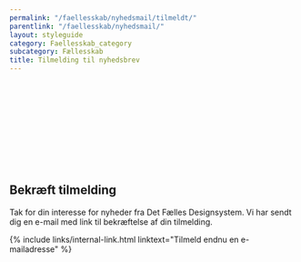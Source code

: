 ```yaml
---
permalink: "/faellesskab/nyhedsmail/tilmeldt/"
parentlink: "/faellesskab/nyhedsmail/"
layout: styleguide
category: Faellesskab_category
subcategory: Fællesskab
title: Tilmelding til nyhedsbrev
---
```


<div class="alert alert-success mt-5" id="newsletter-alert">
    <svg class="icon-svg alert-icon" aria-label="Succes" focusable="false"><use xlink:href="#check-circle"></use></svg>
    <div class="alert-body">
        <h2 class="alert-heading">Bekræft tilmelding</h2>
        <p class="alert-text">Tak for din interesse for nyheder fra Det Fælles Designsystem. Vi har sendt dig en e-mail med link til bekræftelse af din tilmelding.</p>
    </div>
</div>

<p class="mt-9 mb-9 pt-0">
    {% include links/internal-link.html linktext="Tilmeld endnu en e-mailadresse" %}
</p>
